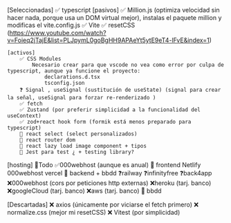 [Seleccionadas]
    ✅ typescript
    [pasivos]
        ✅ Million.js (optimiza velocidad sin hacer nada, porque usa un DOM virtual mejor), instalas el paquete million y modificas el vite.config.js
        ✅ Vite
        ✅ resetCSS (https://www.youtube.com/watch?v=Foieq2jTajE&list=PLJpymL0goBgHH9APAeYt5ytE9eT4-lFvE&index=1)

    [activos]
        ✅ CSS Modules
            Necesario crear para que vscode no vea como error por culpa de typescript, aunque ya funcione el proyecto:
                declarations.d.tsx
                tsconfig.json
        ❓ Signal , useSignal (sustitución de useState) (signal para crear la señal, useSignal para forzar re-renderizado )
        ✅ fetch
        ✅ Zustand (por preferir simplicidad a la funcionalidad del useContext)
        ✅ zod+react hook form (formik está menos preparado para typescript)
        🔄 react select (select personalizados)
        🔄 react router dom
        🔄 react lazy load image component + tipos
        🔄 Jest para test ¿ + testing library?

[hosting]
    🔄Todo
            ✅000webhost (aunque es anual)
    🔄 frontend
            Netlify
            000webhost
            vercel
    🔄 backend + bbdd
            ❓railway
            ❓infinityfree
            ❓back4app
            ❌000webhost (cors por peticiones http externas)
            ❌heroku (tarj. banco)
            ❌googleCloud (tarj. banco)
            ❌aws (tarj. banco)
    🔄 bbdd
            

[Descartadas]
    ❌ axios (únicamente por viciarse el fetch primero)
    ❌ normalize.css (mejor mi resetCSS)
    ❌ Vitest (por simplicidad)
